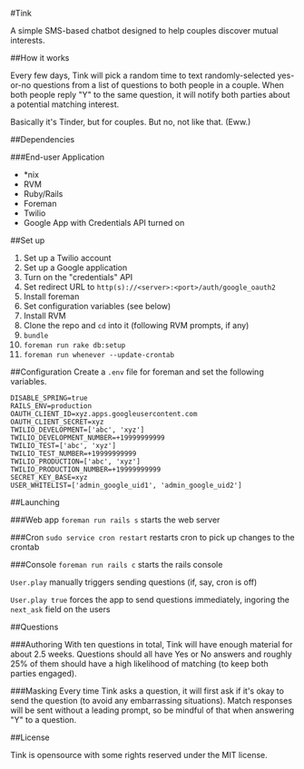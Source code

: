 #Tink

A simple SMS-based chatbot designed to help couples discover mutual interests.

##How it works

Every few days, Tink will pick a random time to text randomly-selected yes-or-no questions from a list of questions to both people in a couple. When both people reply "Y" to the same question, it will notify both parties about a potential matching interest.

Basically it's Tinder, but for couples. But no, not like that. (Eww.)

##Dependencies

###End-user Application
* *nix
* RVM
* Ruby/Rails
* Foreman
* Twilio
* Google App with Credentials API turned on

##Set up
1. Set up a Twilio account
1. Set up a Google application
  1. Turn on the "credentials" API
  1. Set redirect URL to `http(s)://<server>:<port>/auth/google_oauth2`
1. Install foreman
1. Set configuration variables (see below)
1. Install RVM
1. Clone the repo and `cd` into it (following RVM prompts, if any)
1. `bundle`
1. `foreman run rake db:setup`
1. `foreman run whenever --update-crontab`

##Configuration
Create a `.env` file for foreman and set the following variables.

```
DISABLE_SPRING=true
RAILS_ENV=production
OAUTH_CLIENT_ID=xyz.apps.googleusercontent.com
OAUTH_CLIENT_SECRET=xyz
TWILIO_DEVELOPMENT=['abc', 'xyz']
TWILIO_DEVELOPMENT_NUMBER=+19999999999
TWILIO_TEST=['abc', 'xyz']
TWILIO_TEST_NUMBER=+19999999999
TWILIO_PRODUCTION=['abc', 'xyz']
TWILIO_PRODUCTION_NUMBER=+19999999999
SECRET_KEY_BASE=xyz
USER_WHITELIST=['admin_google_uid1', 'admin_google_uid2']

```

##Launching

###Web app
`foreman run rails s` starts the web server

###Cron
`sudo service cron restart` restarts cron to pick up changes to the crontab

###Console
`foreman run rails c` starts the rails console

`User.play` manually triggers sending questions (if, say, cron is off)

`User.play true` forces the app to send questions immediately, ingoring the `next_ask` field on the users

##Questions

###Authoring
With ten questions in total, Tink will have enough material for about 2.5 weeks. Questions should all have Yes or No answers and roughly 25% of them should have a high likelihood of matching (to keep both parties engaged).

###Masking
Every time Tink asks a question, it will first ask if it's okay to send the question (to avoid any embarrassing situations). Match responses will be sent without a leading prompt, so be mindful of that when answering "Y" to a question.

##License

Tink is opensource with some rights reserved under the MIT license.
